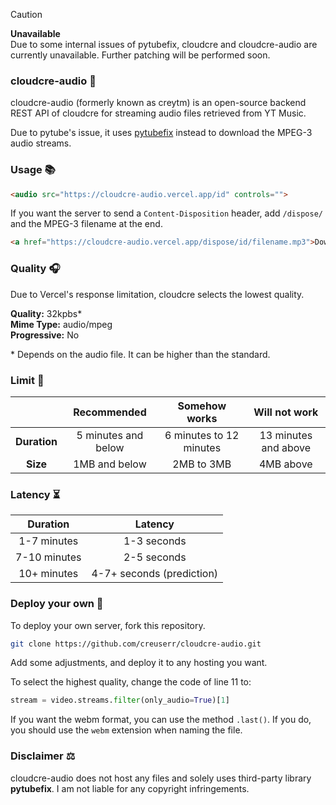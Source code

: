 > [!CAUTION]
> **Unavailable** <br>
> Due to some internal issues of pytubefix,
> cloudcre and cloudcre-audio are currently
> unavailable.
> Further patching will be performed soon.

### cloudcre-audio :minidisc:

cloudcre-audio (formerly known as creytm) is an open-source backend REST API of cloudcre for streaming audio files retrieved from YT Music.

Due to pytube's issue, it uses [pytubefix](https://pypi.org/project/pytubefix/) instead to download the MPEG-3 audio streams.

### Usage :books:

```html
<audio src="https://cloudcre-audio.vercel.app/id" controls="">
```

If you want the server to send a `Content-Disposition` header, add `/dispose/` and the MPEG-3 filename at the end.

```html
<a href="https://cloudcre-audio.vercel.app/dispose/id/filename.mp3">Download this audio</a>
```

### Quality :headphones:

Due to Vercel's response limitation, cloudcre selects the lowest quality.

**Quality:** 32kpbs&ast; <br>
**Mime Type:** audio/mpeg <br>
**Progressive:** No <br>

&ast; Depends on the audio file. It can be higher than the standard.

### Limit :construction:

|   | Recommended | Somehow works | Will not work |
|:-:|:-:|:-:|:-:|
| **Duration** | 5 minutes and below | 6 minutes to 12 minutes | 13 minutes and above |
| **Size** | 1MB and below | 2MB to 3MB | 4MB above |

### Latency :hourglass_flowing_sand:

| Duration | Latency |
|:--------:|:-------:|
| 1-7 minutes | 1-3 seconds |
| 7-10 minutes | 2-5 seconds |
| 10+ minutes | 4-7+ seconds (prediction) |

### Deploy your own :rocket:

To deploy your own server, fork this repository.

```sh
git clone https://github.com/creuserr/cloudcre-audio.git
```

Add some adjustments, and deploy it to any hosting you want.

To select the highest quality, change the code of line 11 to:

```python
stream = video.streams.filter(only_audio=True)[1]
```

If you want the webm format, you can use the method `.last()`. If you do, you should use the `webm` extension when naming the file.

### Disclaimer :balance_scale:

cloudcre-audio does not host any files and solely uses third-party library **pytubefix**. I am not liable for any copyright infringements.
